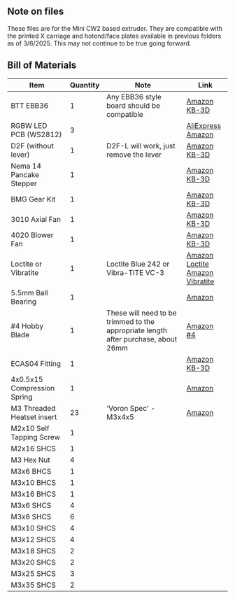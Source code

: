 ## Note on files

These files are for the Mini CW2 based extruder. They are compatible with the printed X carriage and hotend/face plates available in previous folders as of 3/6/2025. This may not continue to be true going forward.

## Bill of Materials

| Item | Quantity | Note | Link |
| ---- | -------- | ---- | ---- |
| BTT EBB36 | 1 | Any EBB36 style board should be compatible | [Amazon](https://amzn.to/4hsPKvT) <br/> [KB-3D](https://kb-3d.com/store/controllers-displays-drivers/787-bigtreetech-ebb36-ebb42-v12-can-bus-expansion-board-multiple-styles-1674360588875.html) |
| RGBW LED PCB (WS2812) | 3 | | [AliExpress](https://s.click.aliexpress.com/e/_omOmtH3) <br/> [Amazon](https://amzn.to/4aRcGSS) |
| D2F (without lever) | 1 | D2F-L will work, just remove the lever | [Amazon](https://amzn.to/3WW2GBZ) <br/> [KB-3D](https://kb-3d.com/store/omron/173-omron-d2f-5l-snap-action-micro-switch-limit-switch-1634505070092.html) |
| Nema 14 Pancake Stepper | 1 | | [Amazon](https://amzn.to/4gu9Qo8) <br/> [KB-3D](https://kb-3d.com/store/stepper-motors-servos/460-ldo-nema-14-high-temp-stepper-motor-36sth20-1004ahg-1640706867164.html) |
| BMG Gear Kit | 1 | | [Amazon](https://amzn.to/4htb589) <br/> [KB-3D](https://kb-3d.com/store/bondtech/484-bondtech-bmg-extruder-internals-kit-build-your-own-1645151327973.html) |
| 3010 Axial Fan | 1 | | [Amazon](https://amzn.to/415YS3H) <br/> [KB-3D](https://kb-3d.com/store/fans/571-3010-ball-bearing-cooling-fan-24v-axial-1654721311496.html) |
| 4020 Blower Fan | 1 | | [Amazon](https://amzn.to/40Jio4E) <br/> [KB-3D](https://kb-3d.com/store/fans/182-4020-ball-bearing-blower-fan-24v.html) |
| Loctite or Vibratite | 1 | Loctite Blue 242 or Vibra-TITE VC-3 | [Amazon Loctite](https://amzn.to/4hO0Fjt) <br/> [Amazon Vibratite](https://amzn.to/4aRcWkO) |
| 5.5mm Ball Bearing | 1 | | [Amazon](https://amzn.to/4hMpwnG) | 
| #4 Hobby Blade | 1 | These will need to be trimmed to the appropriate length after purchase, about 26mm | [Amazon #4](https://amzn.to/3EvpYIB) |
| ECAS04 Fitting | 1 | | [Amazon](https://amzn.to/4jO8Eih) <br/> [KB-3D](https://kb-3d.com/store/inserts-fasteners-adhesives/707-push-fit-embedded-bowden-fitting-coupler-175-ecas04-1667064368065.html) |
| 4x0.5x15 Compression Spring | 1 | | [Amazon](https://amzn.to/4jSgI1p) |
| M3 Threaded Heatset insert | 23 | 'Voron Spec' - M3x4x5 | [Amazon](https://amzn.to/415ZRRr) |
| M2x10 Self Tapping Screw | 1 | | |
| M2x16 SHCS | 1 | | |
| M3 Hex Nut | 4 | | |
| M3x6 BHCS | 1 | | |
| M3x10 BHCS | 1 | | |
| M3x16 BHCS | 1 | | |
| M3x6 SHCS | 4 | | |
| M3x8 SHCS | 6 | | |
| M3x10 SHCS | 4 | | |
| M3x12 SHCS | 4 | | |
| M3x18 SHCS | 2 | | |
| M3x20 SHCS | 2 | | |
| M3x25 SHCS | 3 | | |
| M3x35 SHCS | 2 | | |
